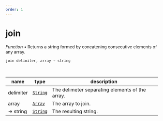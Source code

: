 ```yaml
---
order: 1
---
```

# join

_Function_ &bull; Returns a string formed by concatening consecutive elements of any array.

<pre><code>join delimiter, array &rarr; string</code></pre>
<br>

| name | type | description |
|------|------|-------------|
|delimiter|[`String`][String]|The delimeter separating elements of the array.|
|array|[`Array`][Array]|The array to join.|
|&rarr; string|[`String`][String]|The resulting string.|




[String]: https://developer.mozilla.org/en-US/docs/Web/JavaScript/Reference/Global_Objects/String
[Array]: https://developer.mozilla.org/en-US/docs/Web/JavaScript/Reference/Global_Objects/Array